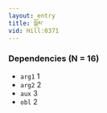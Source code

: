 ```yaml
---
layout: entry
title: སྒོམ་
vid: Hill:0371
---
```

### Dependencies (N = 16)
* `arg1` 1
* `arg2` 2
* `aux` 3
* `obl` 2
